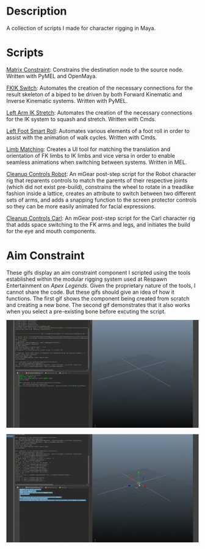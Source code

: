 # Description
A collection of scripts I made for character rigging in Maya.

# Scripts

[Matrix Constraint](https://github.com/Steven-Goehrig/rigging-scripts/blob/main/matrixConstraint.py): Constrains the destination node to the source node. Written with PyMEL and OpenMaya.

[FKIK Switch](https://github.com/Steven-Goehrig/rigging-scripts/blob/main/FKIKSwitch.py): Automates the creation of the necessary connections for the result skeleton of a biped to be driven by both Forward Kinematic and Inverse Kinematic systems. Written with PyMEL.

[Left Arm IK Stretch](https://github.com/Steven-Goehrig/rigging-scripts/blob/main/L_arm_IKStretch.py): Automates the creation of the necessary connections for the IK system to squash and stretch. Written with Cmds.

[Left Foot Smart Roll](https://github.com/Steven-Goehrig/rigging-scripts/blob/main/L_foot_smartRoll.py): Automates various elements of a foot roll in order to assist with the animation of walk cycles. Written with Cmds.

[Limb Matching](https://github.com/Steven-Goehrig/rigging-scripts/blob/main/limbMatching.mel): Creates a UI tool for matching the translation and orientation of FK limbs to IK limbs and vice versa in order to enable seamless animations when switching between systems. Written in MEL.

[Cleanup Controls Robot](https://github.com/Steven-Goehrig/rigging-scripts/blob/main/cleanup_controls_robot.py): An mGear post-step script for the Robot character rig that reparents controls to match the parents of their respective joints (which did not exist pre-build), constrains the wheel to rotate in a treadlike fashion inside a lattice, creates an attribute to switch between two different sets of arms, and adds a snapping function to the screen protector controls so they can be more easily animated for facial expressions.

[Cleanup Controls Carl](https://github.com/Steven-Goehrig/rigging-scripts/blob/main/cleanup_controls_carl.py): An mGear post-step script for the Carl character rig that adds space switching to the FK arms and legs, and initiates the build for the eye and mouth components.

# Aim Constraint

These gifs display an aim constraint component I scripted using the tools established within the modular rigging system used at Respawn Entertainment on *Apex Legends*. Given the proprietary nature of the tools, I cannot share the code. But these gifs should give an idea of how it functions. The first gif shows the component being created from scratch and creating a new bone. The second gif demonstrates that it also works when you select a pre-existing bone before excuting the script.

![Alt Text](https://github.com/Steven-Goehrig/rigging-scripts/blob/main/aimConstraint_respawn_01.gif)

![Alt Text](https://github.com/Steven-Goehrig/rigging-scripts/blob/main/aimConstraint_respawn_02.gif)
